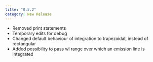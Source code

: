 ```yaml
---
title: "0.5.2"
category: New Release
---
```

- Removed print statements
- Temporary edits for debug
- Changed default behaviour of integration to trapezoidal, instead of rectangular
- Added possibility to pass wl range over which an emission line is integrated
